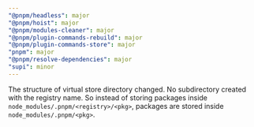 ```yaml
---
"@pnpm/headless": major
"@pnpm/hoist": major
"@pnpm/modules-cleaner": major
"@pnpm/plugin-commands-rebuild": major
"@pnpm/plugin-commands-store": major
"pnpm": major
"@pnpm/resolve-dependencies": major
"supi": minor
---
```


The structure of virtual store directory changed. No subdirectory created with the registry name.
So instead of storing packages inside `node_modules/.pnpm/<registry>/<pkg>`, packages are stored
inside `node_modules/.pnpm/<pkg>`.
